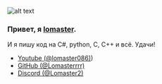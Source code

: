 ![alt text](https://i.imgur.com/NrNfKr1.png)
### Привет, я [lomaster](https://github.com/Lomasterrrr).
И я пишу код на C#, python, C, C++ и всё.
Удачи!

- [Youtube (@lomaster086)](https://www.youtube.com/channel/UCBrZRT-yUyHwUbD2o4BZevg))
- [GitHub (@Lomasterrrr)](https://github.com/Lomasterrrr)
- [Discord (@Lomaster2)](https://discordapp.com/users/972980423930036284)
